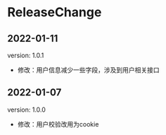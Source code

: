 # ReleaseChange

## 2022-01-11

version: 1.0.1

- 修改：用户信息减少一些字段，涉及到用户相关接口

## 2022-01-07

version: 1.0.0

- 修改：用户校验改用为cookie

